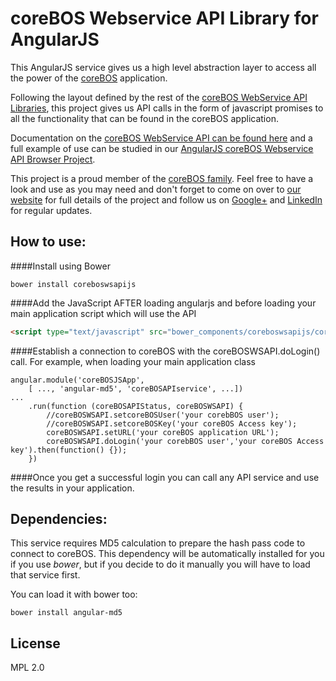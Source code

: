 # coreBOS Webservice API Library for AngularJS

This AngularJS service gives us a high level abstraction layer to access all the power of the [coreBOS](https://github.com/tsolucio/corebos) application.

Following the layout defined by the rest of the [coreBOS WebService API Libraries](https://github.com/tsolucio/coreBOSwsLibrary), this project gives us API calls in the form of javascript promises to all the functionality that can be found in the coreBOS application.

Documentation on the [coreBOS WebService API can be found here](http://corebos.org/documentation/doku.php?id=en:devel:corebosws) and a full example of use can be studied in our [AngularJS coreBOS Webservice API Browser Project](https://github.com/tsolucio/coreBOSWebserviceJS).

This project is a proud member of the [coreBOS family](http://corebos.org/). Feel free to have a look and use as you may need and don't forget to come on over to [our website](http://corebos.org/) for full details of the project and follow us on [Google+](https://plus.google.com/communities/109845486286232591652) and [LinkedIn](http://www.linkedin.com/groups/coreBOS-7479130?trk=my_groups-b-grp-v) for regular updates.


How to use:
--------

####Install using Bower
```shell
bower install coreboswsapijs
```

####Add the JavaScript AFTER loading angularjs and before loading your main application script which will use the API
```html
<script type="text/javascript" src="bower_components/coreboswsapijs/coreBOSAPI.js"></script>
```

####Establish a connection to coreBOS with the coreBOSWSAPI.doLogin() call. For example, when loading your main application class

```
angular.module('coreBOSJSApp',
	[ ..., 'angular-md5', 'coreBOSAPIservice', ...])
...
	.run(function (coreBOSAPIStatus, coreBOSWSAPI) {
		//coreBOSWSAPI.setcoreBOSUser('your corebBOS user');
		//coreBOSWSAPI.setcoreBOSKey('your coreBOS Access key');
		coreBOSWSAPI.setURL('your coreBOS application URL');
		coreBOSWSAPI.doLogin('your corebBOS user','your coreBOS Access key').then(function() {});
	})
```

####Once you get a successful login you can call any API service and use the results in your application.


Dependencies:
--------

This service requires MD5 calculation to prepare the hash pass code to connect to coreBOS. This dependency will be automatically installed for you if you use *bower*, but if you decide to do it manually you will have to load that service first.

You can load it with bower too:

```
bower install angular-md5
```


License
--------
MPL 2.0


